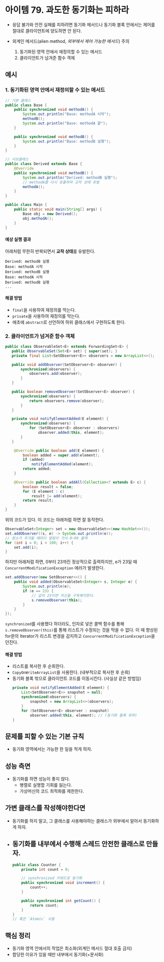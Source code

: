 # 아이템 79. 과도한 동기화는 피하라

- 응답 불가와 안전 실패를 피하려면 동기화 메서드나 동기화 블록 안에서는 제어를 절대로 클라이언트에 양도하면 안 된다.

- 외계인 메서드(alien method, *외부에서 제어 가능한 메서드*) 주의
  1. 동기화된 영역 안에서 재정의할 수 있는 메서드
  2. 클라이언트가 넘겨준 함수 객체

## 예시

### 1. 동기화된 영역 안에서 재정의할 수 있는 메서드

```java
// 기본 클래스
public class Base {
    public synchronized void methodA() {
        System.out.println("Base: methodA 시작");
        methodB();
        System.out.println("Base: methodA 끝");
    }

    public synchronized void methodB() {
        System.out.println("Base: methodB 실행");
    }
}

// 서브클래스
public class Derived extends Base {
    @Override
    public synchronized void methodB() {
        System.out.println("Derived: methodB 실행");
        // methodA를 다시 호출하여 교착 상태 유발
        methodA();
    }
}

public class Main {
    public static void main(String[] args) {
        Base obj = new Derived();
        obj.methodA();
    }
}
```

#### 예상 실행 결과

아래처럼 무한히 반복되면서 **교착 상태**를 유발한다.

```Base: methodA 시작
Derived: methodB 실행
Base: methodA 시작
Derived: methodB 실행
Base: methodA 시작
Derived: methodB 실행
...
```

#### 해결 방법

- `final`을 사용하여 재정의를 막는다.
- `private`을 사용하여 재정의를 막는다.
- 애초에 `abstract`로 선언하여 하위 클래스에서 구현하도록 한다.


### 2. 클라이언트가 넘겨준 함수 객체

```java
public class ObservableSet<E> extends ForwardingSet<E> {
   public ObservableSet(Set<E> set) { super(set); }
   private final List<SetObserver<E>> observers = new ArrayList<>();

   public void addObserver(SetObserver<E> observer) {
       synchronized(observers) {
           observers.add(observer);
       }
   }

   public boolean removeObserver(SetObserver<E> observer) {
       synchronized(observers) {
           return observers.remove(observer);
       }
   }

   private void notifyElementAdded(E element) {
       synchronized(observers) {
           for (SetObserver<E> observer : observers)
               observer.added(this, element);
       }
   }

    @Override public boolean add(E element) {
        boolean added = super.add(element);
        if (added)
            notifyElementAdded(element);
        return added;
    }

    @Override public boolean addAll(Collection<? extends E> c) {
        boolean result = false;
        for (E element : c)
            result |= add(element);
        return result;
    }
}
```

위의 코드가 있다.
이 코드는 아래처럼 하면 잘 동작한다.

```java
ObservableSet<Integer> set = new ObservableSet<>(new HashSet<>());
set.addObserver((s, e) -> System.out.println(e));
// 원소가 추가될 때마다 알림이 가서 0~99 출력
for (int i = 0; i < 100; i++) {
    set.add(i);
}
```

하지만 아래처럼 하면, 0부터 23까진 정상적으로 출력하지만, e가 23일 때 `ConcurrentModificationException` 에러가 발생한다.

```java
set.addObserver(new SetObserver<>() {
    public void added(ObservableSet<Integer> s, Integer e) {
        System.out.println(e);
        if (e == 23) {
            // 값이 23이면 자신을 구독해지한다.
            s.removeObserver(this);
        }
    }
});
```

`synchronized`를 사용했다 하더라도, 인자로 넣은 콜백 함수를 통해 `s.removeObserver(this)`를 통해 리스트가 수정되는 것을 막을 수 없다.
이 때 향상된 for문의 Iterator가 리스트 변경을 감지하고 `ConcurrentModificationException`을 던진다.

#### 해결 방법

- 리스트를 복사한 후 순회한다.
- `CopyOnWriteArrayList`을 사용한다. (내부적으로 복사한 후 순회)
- 동기화 블록 밖으로 클라이언트 코드를 이동시킨다. (사실상 같은 방법임)
    ```java
    private void notifyElementAdded(E element) {
        List<SetObserver<E>> snapshot = null;
        synchronized(observers) {
            snapshot = new ArrayList<>(observers);
        }
        for (SetObserver<E> observer : snapshot)
            observer.added(this, element); // (동기화 블록 외부)
    }
    ```

## 문제를 피할 수 있는 기본 규칙

- 동기화 영역에서는 가능한 한 일을 적게 하자.

## 성능 측면

- 동기화를 하면 성능이 좋지 않다.
  - 병렬로 실행할 기회를 잃는다.
  - 가상머신의 코드 최적화를 제한한다.

## 가변 클래스를 작성해야한다면

- 동기화를 하지 말고, 그 클래스를 사용해야하는 클래스가 외부에서 알아서 동기화하게 하자.
- 동기화를 내부에서 수행해 스레드 안전한 클래스로 만들자.
    -
    ```java
    public class Counter {
        private int count = 0;

        // synchronized 키워드로 동기화
        public synchronized void increment() {
            count++;
        }

        public synchronized int getCount() {
            return count;
        }
    }
    // 혹은 `Atomic` 사용
    ```
  
## 핵심 정리

- 동기화 영역 안에서의 작업은 최소화(외계인 메서드 절대 호출 금지)
- 합당한 이유가 있을 때만 내부에서 동기화(+문서화)
